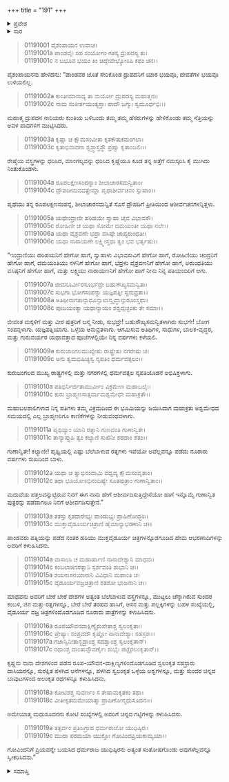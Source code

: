 +++
title = "191"
+++

<details><summary>ಪ್ರವೇಶ</summary>


।।   ಓಂ ಓಂ ನಮೋ ನಾರಾಯಣಾಯ।।   ಶ್ರೀ ವೇದವ್ಯಾಸಾಯ ನಮಃ ।।

ಶ್ರೀ ಕೃಷ್ಣದ್ವೈಪಾಯನ ವೇದವ್ಯಾಸ ವಿರಚಿತ  

**ಶ್ರೀ ಮಹಾಭಾರತ**

**ಆದಿ ಪರ್ವ**

**ವೈವಾಹಿಕ ಪರ್ವ**

**ಅಧ್ಯಾಯ 191**

</details>


<details><summary>ಸಾರ</summary>

ದ್ರೌಪದಿಗೆ ಕುಂತಿಯ ಆಶೀರ್ವಾದ (1-12). ಕೃಷ್ಣನು ಪಾಂಡವರಿಗೆ ಉಡುಗೊರೆಗಳನ್ನಿತ್ತುದು (13-19).

</details>


> 01191001 ವೈಶಂಪಾಯನ ಉವಾಚ।  
01191001a ಪಾಂಡವೈಃ ಸಹ ಸಂಯೋಗಂ ಗತಸ್ಯ ದ್ರುಪದಸ್ಯ ತು।  
01191001c ನ ಬಭೂವ ಭಯಂ ಕಿಂ ಚಿದ್ದೇವೇಭ್ಯೋಽಪಿ ಕಥಂ ಚನ।।

ವೈಶಂಪಾಯನನು ಹೇಳಿದನು: “ಪಾಂಡವರ ಜೊತೆ ಸೇರಿಕೊಂಡ ದ್ರುಪದನಿಗೆ ಯಾರ ಭಯವೂ, ದೇವತೆಗಳ ಭಯವೂ ಉಳಿಯಲಿಲ್ಲ.

> 01191002a ಕುಂತೀಮಾಸಾದ್ಯ ತಾ ನಾರ್ಯೋ ದ್ರುಪದಸ್ಯ ಮಹಾತ್ಮನಃ।  
01191002c ನಾಮ ಸಂಕೀರ್ತಯಂತ್ಯಸ್ತಾಃ ಪಾದೌ ಜಗ್ಮುಃ ಸ್ವಮೂರ್ಧಭಿಃ।।

ಮಹಾತ್ಮ ದ್ರುಪದನ ನಾರಿಯರು ಕುಂತಿಯ ಬಳಿಬಂದು ತಮ್ಮ ತಮ್ಮ ಹೆಸರುಗಳನ್ನು ಹೇಳಿಕೊಂಡು ತಮ್ಮ ನೆತ್ತಿಯನ್ನು ಅವಳ ಪಾದಗಳಿಗೆ ಮುಟ್ಟಿಸಿದರು.

> 01191003a ಕೃಷ್ಣಾ ಚ ಕ್ಷೌಮಸಂವೀತಾ ಕೃತಕೌತುಕಮಂಗಲಾ।   
01191003c ಕೃತಾಭಿವಾದನಾ ಶ್ವಶ್ರ್ವಾಸ್ತಸ್ಥೌ ಪ್ರಹ್ವಾ ಕೃತಾಂಜಲಿಃ।।

ರೇಷ್ಮೆಯ ವಸ್ತ್ರಗಳನ್ನು ಧರಿಸಿದ, ಮಾಂಗಲ್ಯವನ್ನು ಧರಿಸಿದ ಕೃಷ್ಣೆಯೂ ಕೂಡ ತನ್ನ ಅತ್ತೆಗೆ ನಮಸ್ಕರಿಸಿ ಕೈ ಮುಗಿದು ನಿಂತುಕೊಂಡಳು.

> 01191004a ರೂಪಲಕ್ಷಣಸಂಪನ್ನಾಂ ಶೀಲಾಚಾರಸಮನ್ವಿತಾಂ।  
01191004c ದ್ರೌಪದೀಮವದತ್ಪ್ರೇಮ್ಣಾ ಪೃಥಾಶೀರ್ವಚನಂ ಸ್ನುಷಾಂ।।

ಪೃಥೆಯು ತನ್ನ ರೂಪಲಕ್ಷಣಸಂಪನ್ನೆ, ಶೀಲಾಚಾರಸಮನ್ವಿತೆ ಸೊಸೆ ದ್ರೌಪದಿಗೆ ಪ್ರೀತಿಯಿಂದ ಆಶೀರ್ವಚನಗಳನ್ನಿತ್ತಳು.

> 01191005a ಯಥೇಂದ್ರಾಣೀ ಹರಿಹಯೇ ಸ್ವಾಹಾ ಚೈವ ವಿಭಾವಸೌ।  
01191005c ರೋಹಿಣೀ ಚ ಯಥಾ ಸೋಮೇ ದಮಯಂತೀ ಯಥಾ ನಲೇ।।  
01191006a ಯಥಾ ವೈಶ್ರವಣೇ ಭದ್ರಾ ವಸಿಷ್ಠೇ ಚಾಪ್ಯರುಂಧತೀ।   
01191006c ಯಥಾ ನಾರಾಯಣೇ ಲಕ್ಷ್ಮೀಸ್ತಥಾ ತ್ವಂ ಭವ ಭರ್ತೃಷು।।

“ಇಂದ್ರಾಣಿಯು ಹರಿಹಯನಿಗೆ ಹೇಗೋ ಹಾಗೆ, ಸ್ವಾಹಾಳು ವಿಭಾವಸುವಿಗೆ ಹೇಗೋ ಹಾಗೆ, ರೋಹಿಣಿಯು ಚಂದ್ರನಿಗೆ ಹೇಗೋ ಹಾಗೆ, ದಮಯಂತಿಯು ನಳನಿಗೆ ಹೇಗೋ ಹಾಗೆ, ಭದ್ರಳು ವೈಶ್ರವಣನಿಗೆ ಹೇಗೋ ಹಾಗೆ, ಅರುಂಧತಿಯು ವಸಿಷ್ಠನಿಗೆ ಹೇಗೋ ಹಾಗೆ, ಮತ್ತು ಲಕ್ಷ್ಮಿಯು ನಾರಾಯಣನಿಗೆ ಹೇಗೋ ಹಾಗೆ ನೀನು ನಿನ್ನ ಪತಿಯಂದಿರಿಗೆ ಆಗು.

> 01191007a ಜೀವಸೂರ್ವೀರಸೂರ್ಭದ್ರೇ ಬಹುಸೌಖ್ಯಸಮನ್ವಿತಾ।  
01191007c ಸುಭಗಾ ಭೋಗಸಂಪನ್ನಾ ಯಜ್ಞಪತ್ನೀ ಸ್ವನುವ್ರತಾ।।   
01191008a ಅತಿಥೀನಾಗತಾನ್ಸಾಧೂನ್ಬಾಲಾನ್ವೃದ್ಧಾನ್ಗುರೂಂಸ್ತಥಾ।  
01191008c ಪೂಜಯಂತ್ಯಾ ಯಥಾನ್ಯಾಯಂ ಶಶ್ವದ್ಗಚ್ಛಂತು ತೇ ಸಮಾಃ।।

ಜೀವಂತ ಮಕ್ಕಳಿಗೆ ಮತ್ತು ವೀರ ಪುತ್ರರಿಗೆ ಜನ್ಮ ನೀಡು, ಸುಭದ್ರೇ! ಬಹುಸೌಖ್ಯಸಮನ್ವಿತಳಾಗಿರು ಸುಭಗೇ! ಬೋಗ ಸಂಪನ್ನಳಾಗು. ಯಜ್ಞಪತ್ನಿಯಾಗು. ಒಳ್ಳೆಯ ಅನುವ್ರತಳಾಗು. ಆಗಮಿಸುವ ಅತಿಥಿಗಳ, ಸಾಧುಗಳ, ಬಾಲಕ-ವೃದ್ಧರ, ಮತ್ತು ಗುರುವರ್ಯರ ಯಥಾವತ್ತಾದ ಪೂಜೆಗಳಲ್ಲಿಯೇ ನಿನ್ನ ವರ್ಷಗಳು ಕಳೆಯಲಿ.

> 01191009a ಕುರುಜಾಂಗಲಮುಖ್ಯೇಷು ರಾಷ್ಟ್ರೇಷು ನಗರೇಷು ಚ।  
01191009c ಅನು ತ್ವಮಭಿಷಿಚ್ಯಸ್ವ ನೃಪತಿಂ ಧರ್ಮವತ್ಸಲಂ।।

ಕುರುಜಂಗಲದ ಮುಖ್ಯ ರಾಷ್ಟ್ರಗಳಲ್ಲಿ ಮತ್ತು ನಗರಗಳಲ್ಲಿ ಧರ್ಮವತ್ಸಲ ನೃಪತಿಯೊಡನೆ ಅಭಿಷಿಕ್ತಳಾಗು.

> 01191010a ಪತಿಭಿರ್ನಿರ್ಜಿತಾಮುರ್ವೀಂ ವಿಕ್ರಮೇಣ ಮಹಾಬಲೈಃ।  
01191010c ಕುರು ಬ್ರಾಹ್ಮಣಸಾತ್ಸರ್ವಾಮಶ್ವಮೇಧೇ ಮಹಾಕ್ರತೌ।।

ಮಹಾಬಲಶಾಲಿಗಳಾದ ನಿನ್ನ ಪತಿಗಳು ತಮ್ಮ ವಿಕ್ರಮದಿಂದ ಈ ಭೂಮಿಯನ್ನು ಜಯಿಸಿದಾಗ ಮಹಾಕ್ರತು ಅಶ್ವಮೇಧದ ಸಮಯದಲ್ಲಿ ಎಲ್ಲ ಬ್ರಾಹ್ಮಣರಿಗೂ ಕಾಣಿಕೆಗಳನ್ನು ನೀಡುವಂಥವಳಾಗು.

> 01191011a ಪೃಥಿವ್ಯಾಂ ಯಾನಿ ರತ್ನಾನಿ ಗುಣವಂತಿ ಗುಣಾನ್ವಿತೇ।  
01191011c ತಾನ್ಯಾಪ್ನುಹಿ ತ್ವಂ ಕಲ್ಯಾಣಿ ಸುಖಿನೀ ಶರದಾಂ ಶತಂ।।

ಗುಣಾನ್ವಿತೇ! ಕಲ್ಯಾಣೀ! ಪೃಥ್ವಿಯಲ್ಲಿ ಎಷ್ಟು ಬೆಲೆಬಾಳುವ ರತ್ನಗಳು ಇವೆಯೋ ಅವೆಲ್ಲವನ್ನೂ ಪಡೆದು ನೂರಾರು ವರ್ಷಗಳು ಸುಖದಿಂದ ಬಾಳು.

> 01191012a ಯಥಾ ಚ ತ್ವಾಭಿನಂದಾಮಿ ವಧ್ವದ್ಯ ಕ್ಷೌಮಸಂವೃತಾಂ।  
01191012c ತಥಾ ಭೂಯೋಽಭಿನಂದಿಷ್ಯೇ ಸೂತಪುತ್ರಾಂ ಗುಣಾನ್ವಿತಾಂ।।

ಮದುವೆಯ ಪತ್ತಲವನ್ನುಟ್ಟಿರುವ ನಿನಗೆ ಈಗ ನಾನು ಹೇಗೆ ಆಶೀರ್ವದಿಸುತ್ತಿದ್ದೇನೆಯೋ ಹಾಗೆ ಇನ್ನೊಮ್ಮೆ ಗುಣಾನ್ವಿತ ಪುತ್ರರನ್ನು ಪಡೆದಾಗಲೂ ನಿನಗೆ ಆಶೀರ್ವದಿಸುತ್ತೇನೆ.”

> 01191013a ತತಸ್ತು ಕೃತದಾರೇಭ್ಯಃ ಪಾಂಡುಭ್ಯಃ ಪ್ರಾಹಿಣೋದ್ಧರಿಃ।  
01191013c ಮುಕ್ತಾವೈಡೂರ್ಯಚಿತ್ರಾಣಿ ಹೈಮಾನ್ಯಾಭರಣಾನಿ ಚ।।

ಪಾಂಡವರು ಪತ್ನಿಯನ್ನು ಪಡೆದ ನಂತರ ಹರಿಯು ಮುಕ್ತವೈಡೂರ್ಯ ಚಿತ್ರಗಳನ್ನೊಡಗೂಡಿದ ಹೇಮ ಆಭರಣಾದಿಗಳನ್ನು ಅವರಿಗೆ ಕಳುಹಿಸಿದನು.

> 01191014a ವಾಸಾಂಸಿ ಚ ಮಹಾರ್ಹಾಣಿ ನಾನಾದೇಶ್ಯಾನಿ ಮಾಧವಃ।  
01191014c ಕಂಬಲಾಜಿನರತ್ನಾನಿ ಸ್ಪರ್ಶವಂತಿ ಶುಭಾನಿ ಚ।।  
01191015a ಶಯನಾಸನಯಾನಾನಿ ವಿವಿಧಾನಿ ಮಹಾಂತಿ ಚ।  
01191015c ವೈಡೂರ್ಯವಜ್ರಚಿತ್ರಾಣಿ ಶತಶೋ ಭಾಜನಾನಿ ಚ।।

ಮಾಧವನು ಅವರಿಗೆ ಬೇರೆ ಬೇರೆ ದೇಶಗಳ ಅತ್ಯಂತ ಬೆಲೆಬಾಳುವ ವಸ್ತ್ರಗಳನ್ನೂ, ಮುಟ್ಟಲು ಚೆನ್ನಾಗಿರುವ ಸುಂದರ ಕಂಬಳಿ, ಜಿನ ಮತ್ತು ರತ್ನಗಳನ್ನೂ, ಬೇರೆ ಬೇರೆ ತರಹದ ಹಾಸಿಗೆ, ಆಸನ ಮತ್ತು ಪಲ್ಲಕ್ಕಿಗಳನ್ನು ಬಹಳ ಸಂಖ್ಯೆಯಲ್ಲಿ, ವೈಡೂರ್ಯ ವಜ್ರ ಚಿತ್ರಗಳಿಂದೊಡಗೂಡಿದ ನೂರಾರು ಪಾತ್ರೆಗಳನ್ನು ಕಳುಹಿಸಿದನು.

> 01191016a ರೂಪಯೌವನದಾಕ್ಷಿಣ್ಯೈರುಪೇತಾಶ್ಚ ಸ್ವಲಂಕೃತಾಃ।  
01191016c ಪ್ರೇಷ್ಯಾಃ ಸಂಪ್ರದದೌ ಕೃಷ್ಣೋ ನಾನಾದೇಶ್ಯಾಃ ಸಹಸ್ರಶಃ।।  
01191017a ಗಜಾನ್ವಿನೀತಾನ್ಭದ್ರಾಂಶ್ಚ ಸದಶ್ವಾಂಶ್ಚ ಸ್ವಲಂಕೃತಾನ್।  
01191017c ರಥಾಂಶ್ಚ ದಾಂತಾನ್ಸೌವರ್ಣೈಃ ಶುಭೈಃ ಪಟ್ಟೈರಲಂಕೃತಾನ್।।

ಕೃಷ್ಣನು ನಾನಾ ದೇಶಗಳಿಂದ ಪಡೆದ ರೂಪ-ಯೌವನ-ದಾಕ್ಷಿಣ್ಯಗಳಿಂದೊಡಗೂಡಿದ ಸ್ವಲಂಕೃತ ಸಹಸ್ರಾರು ದಾಸಿಯರನ್ನೂ, ಸುರಕ್ಷಿತ ಪಳಗಿದ ಆನೆಗಳನ್ನೂ, ಪಳಗಿದ ಸ್ವಲಂಕೃತ ಒಳ್ಳೆಯ ಅಶ್ವಗಳನ್ನೂ, ಮತ್ತು ಸುಂದರ ಚಿನ್ನದ ಬಾವುಟಗಳಿಂದ ಅಲಂಕೃತ ರಥಗಳನ್ನೂ ಕಳುಹಿಸಿದನು.

> 01191018a ಕೋಟಿಶಶ್ಚ ಸುವರ್ಣಂ ಸ ತೇಷಾಮಕೃತಕಂ ತಥಾ।  
01191018c ವೀತೀಕೃತಮಮೇಯಾತ್ಮಾ ಪ್ರಾಹಿಣೋನ್ಮಧುಸೂದನಃ।।

ಅಮೇಯಾತ್ಮ ಮಧುಸೂದನನು ಕೋಟಿ ಸಂಖ್ಯೆಗಳಲ್ಲಿ ಅವರಿಗೆ ಚಿನ್ನದ ಗಟ್ಟಿಗಳನ್ನು ಕಳುಹಿಸಿದನು.

> 01191019a ತತ್ಸರ್ವಂ ಪ್ರತಿಜಗ್ರಾಹ ಧರ್ಮರಾಜೋ ಯುಧಿಷ್ಠಿರಃ।   
01191019c ಮುದಾ ಪರಮಯಾ ಯುಕ್ತೋ ಗೋವಿಂದಪ್ರಿಯಕಾಮ್ಯಯಾ।।

ಗೋವಿಂದನಿಗೆ ಪ್ರಿಯವನ್ನೇ ಬಯಸಿದ ಧರ್ಮರಾಜ ಯುಧಿಷ್ಠಿರನು ಅತ್ಯಂತ ಸಂತೋಷಗೊಂಡು ಅವುಗಳೆಲ್ಲವನ್ನೂ ಸ್ವೀಕರಿಸಿದನು.”


<details><summary>ಸಮಾಪ್ತಿ</summary>


ಇತಿ ಶ್ರೀ ಮಹಾಭಾರತೇ ಆದಿಪರ್ವಣಿ ವೈವಾಹಿಕಪರ್ವಣಿ ಏಕನವತ್ಯಧಿಕಶತತಮೋಽಧ್ಯಾಯ:।।  
ಇದು ಶ್ರೀ ಮಹಾಭಾರತದಲ್ಲಿ ಆದಿಪರ್ವದಲ್ಲಿ ವೈವಾಹಿಕಪರ್ವದಲ್ಲಿ ನೂರಾತೊಂಭತ್ತೊಂದನೆಯ ಅಧ್ಯಾಯವು.
ಇತಿ ಶ್ರೀ ಮಹಾಭಾರತೇ ಆದಿಪರ್ವಣಿ ವೈವಾಹಿಕಪರ್ವ:।।  
ಇದು ಶ್ರೀ ಮಹಾಭಾರತದಲ್ಲಿ ಆದಿಪರ್ವದಲ್ಲಿ ವೈವಾಹಿಕಪರ್ವವು.
ಇದೂವರೆಗಿನ ಒಟ್ಟು ಮಹಾಪರ್ವಗಳು-0/18, ಉಪಪರ್ವಗಳು-13/100, ಅಧ್ಯಾಯಗಳು-191/1995, ಶ್ಲೋಕಗಳು-6194/73784.


</details>

